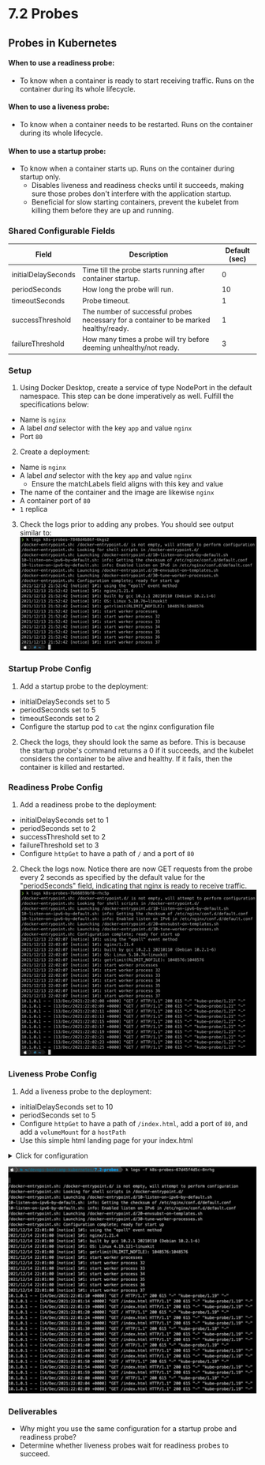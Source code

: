 # 7.2 Probes

## Probes in Kubernetes

#### When to use a readiness probe:
- To know when a container is ready to start receiving traffic. Runs on the container during its whole lifecycle.

#### When to use a liveness probe:
- To know when a container needs to be restarted.  Runs on the container during its whole lifecycle.

#### When to use a startup probe:
- To know when a container starts up. Runs on the container during startup only.
    - Disables liveness and readiness checks until it succeeds, making sure those probes don't interfere with the application startup.
    - Beneficial for slow starting containers, prevent the kubelet from killing them before they are up and running.

### Shared Configurable Fields

| Field               | Description                                                                           | Default (sec) |
|---------------------|---------------------------------------------------------------------------------------|--------------|
| initialDelaySeconds | Time till the probe starts running after container startup.                           |       0      |
| periodSeconds       | How long the probe will run.                                                          |      10      |
| timeoutSeconds      | Probe timeout.                                                                        |       1      |
| successThreshold    | The number of successful probes necessary for a container to be marked healthy/ready. |       1      |
| failureThreshold    | How many times a probe will try before deeming unhealthy/not ready.                   |       3      |

### Setup
1. Using Docker Desktop, create a service of type NodePort in the default namespace. This step can be done imperatively as well. Fulfill the specifications below:
- Name is `nginx`
- A label *and* selector with the key `app` and value `nginx`
- Port `80`

2. Create a deployment:
- Name is `nginx`
- A label *and* selector with the key `app` and value `nginx`
    - Ensure the matchLabels field aligns with this key and value
- The name of the container and the image are likewise `nginx`
- A container port of `80`
- `1` replica

3. Check the logs prior to adding any probes. You should see output similar to:
![](img7/logs-before-readiness-probe.svg ':class=img-center')

### Startup Probe Config
1. Add a startup probe to the deployment:
- initialDelaySeconds set to 5
- periodSeconds set to 5
- timeoutSeconds set to 2
- Configure the startup pod to `cat` the nginx configuration file

2. Check the logs, they should look the same as before. This is because the startup probe's command returns a 0 if it succeeds, and the kubelet considers the container to be alive and healthy. If it fails, then the container is killed and restarted. 

### Readiness Probe Config
1. Add a readiness probe to the deployment:
- initialDelaySeconds set to 1
- periodSeconds set to 2
- successThreshold set to 2
- failureThreshold set to 3
- Configure `httpGet` to have a path of `/` and a port of `80`

2. Check the logs now. Notice there are now GET requests from the probe every 2 seconds as specified by the default value for the "periodSeconds" field, indicating that nginx is ready to receive traffic.
![](img7/logs-after-readiness-probe.svg ':class=img-center')

### Liveness Probe Config

1. Add a liveness probe to the deployment: 
- initialDelaySeconds set to 10
- periodSeconds set to 5
- Configure `httpGet` to have a path of `/index.html`, add a port of `80`, and add a `volumeMount` for a `hostPath`
- Use this simple html landing page for your index.html

<details>
    <summary>Click for configuration</summary>

```

<!DOCTYPE HTML>
<html lang="en">
<head>
<META charset="UTF-8">
<META name="viewport"
 content="width=device-width, initial-scale=1.0">
<title>Sample Web Page</title>
</head>
<body>
Hello World

</body>
</html>

```

</details>


![](img7/logs-after-liveness-probe.svg ':class=img-center')

### Deliverables
- Why might you use the same configuration for a startup probe and readiness probe?
- Determine whether liveness probes wait for readiness probes to succeed.
